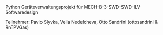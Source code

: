 Python Geräteverwaltungsprojekt für MECH-B-3-SWD-SWD-ILV Softwaredesign

Teilnehmer: Pavlo Slyvka, Vella Nedelcheva, Otto Sandrini (ottosandrini & RnTPVGas)
